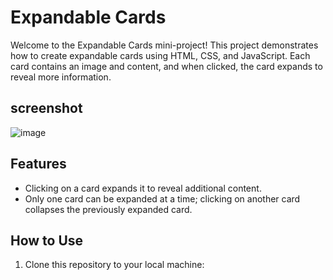 # Expandable Cards

Welcome to the Expandable Cards mini-project! This project demonstrates how to create expandable cards using HTML, CSS, and JavaScript. Each card contains an image and content, and when clicked, the card expands to reveal more information.

## screenshot
![image](https://github.com/Ahmed-Abou-Emran/Reactify-Mini-Projects/assets/64327685/eda25e3f-bd05-4683-8849-b39224c6c7a5)


## Features

- Clicking on a card expands it to reveal additional content.
- Only one card can be expanded at a time; clicking on another card collapses the previously expanded card.

## How to Use

1. Clone this repository to your local machine:
